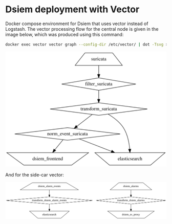 # Dsiem deployment with Vector

Docker compose environment for Dsiem that uses vector instead of Logstash. The vector processing flow for the central node is given in the image below, which was produced using this command:

```sh
docker exec vector vector graph --config-dir /etc/vector/ | dot -Tsvg > graph-central.svg
```
![central vector](./graph-central.svg)

And for the side-car vector:

![side-car vector](./graph-sidecar.svg)